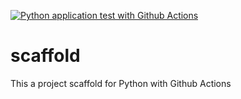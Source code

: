 [![Python application test with Github Actions](https://github.com/MohammadElsharqawy/scaffold/actions/workflows/main.yml/badge.svg)](https://github.com/MohammadElsharqawy/scaffold/actions/workflows/main.yml)


# scaffold
This a project scaffold for Python with Github Actions
